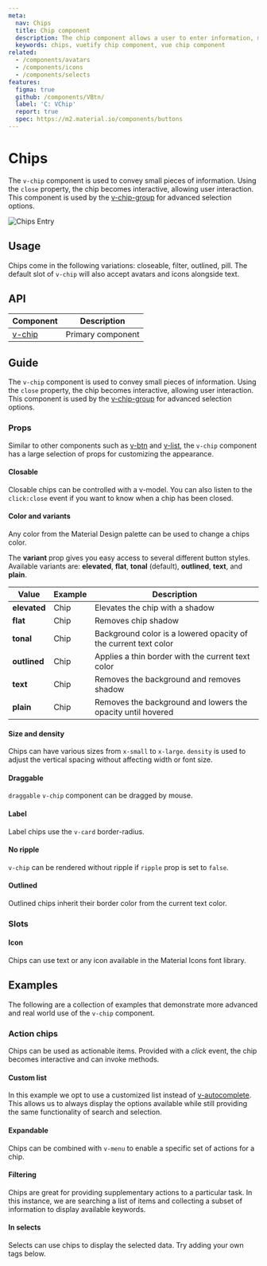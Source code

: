 ```yaml
---
meta:
  nav: Chips
  title: Chip component
  description: The chip component allows a user to enter information, make selections, filter content or trigger actions.
  keywords: chips, vuetify chip component, vue chip component
related:
  - /components/avatars
  - /components/icons
  - /components/selects
features:
  figma: true
  github: /components/VBtn/
  label: 'C: VChip'
  report: true
  spec: https://m2.material.io/components/buttons
---
```


# Chips

The `v-chip` component is used to convey small pieces of information. Using the `close` property, the chip becomes interactive, allowing user interaction. This component is used by the [v-chip-group](/components/chip-groups) for advanced selection options.

![Chips Entry](https://cdn.vuetifyjs.com/docs/images/components/v-chip/v-chip-entry.png)

<PageFeatures />

## Usage

Chips come in the following variations: closeable, filter, outlined, pill. The default slot of `v-chip` will also accept avatars and icons alongside text.

<ExamplesUsage name="v-chip" />

<PromotedEntry />

## API

| Component | Description |
| - | - |
| [v-chip](/api/v-chip/) | Primary component |

<ApiInline hide-links />

## Guide

The `v-chip` component is used to convey small pieces of information. Using the `close` property, the chip becomes interactive, allowing user interaction. This component is used by the [v-chip-group](/components/chip-groups) for advanced selection options.

### Props

Similar to other components such as [v-btn](/components/buttons/) and [v-list](/components/lists/), the `v-chip` component has a large selection of props for customizing the appearance.

#### Closable

Closable chips can be controlled with a v-model. You can also listen to the `click:close` event if you want to know when a chip has been closed.

<ExamplesExample file="v-chip/prop-closable" />

#### Color and variants

Any color from the Material Design palette can be used to change a chips color.

<ExamplesExample file="v-chip/prop-colored" />

The **variant** prop gives you easy access to several different button styles. Available variants are: **elevated**, **flat**, **tonal** (default), **outlined**, **text**, and **plain**.

| Value        | Example                                                  | Description                                                     |
|--------------|----------------------------------------------------------|-----------------------------------------------------------------|
| **elevated** | <v-chip color="primary" variant="elevated">Chip</v-chip> | Elevates the chip with a shadow                               |
| **flat**     | <v-chip color="primary" variant="flat">Chip</v-chip>     | Removes chip shadow                                           |
| **tonal**    | <v-chip color="primary" variant="tonal">Chip</v-chip>    | Background color is a lowered opacity of the current text color |
| **outlined** | <v-chip color="primary" variant="outlined">Chip</v-chip> | Applies a thin border with the current text color               |
| **text**     | <v-chip color="primary" variant="text">Chip</v-chip>     | Removes the background and removes shadow                       |
| **plain**    | <v-chip color="primary" variant="plain">Chip</v-chip>    | Removes the background and lowers the opacity until hovered     |

#### Size and density

Chips can have various sizes from `x-small` to `x-large`. `density` is used to adjust the vertical spacing without affecting width or font size.

<ExamplesExample file="v-chip/prop-sizes" />

#### Draggable

`draggable` `v-chip` component can be dragged by mouse.

<ExamplesExample file="v-chip/prop-draggable" />

#### Label

Label chips use the `v-card` border-radius.

<ExamplesExample file="v-chip/prop-label" />

#### No ripple

`v-chip` can be rendered without ripple if `ripple` prop is set to `false`.

<ExamplesExample file="v-chip/prop-no-ripple" />

#### Outlined

Outlined chips inherit their border color from the current text color.

<ExamplesExample file="v-chip/prop-outlined" />

### Slots

#### Icon

Chips can use text or any icon available in the Material Icons font library.

<ExamplesExample file="v-chip/slot-icon" />

## Examples

The following are a collection of examples that demonstrate more advanced and real world use of the `v-chip` component.

### Action chips

Chips can be used as actionable items. Provided with a _click_ event, the chip becomes interactive and can invoke methods.

<ExamplesExample file="v-chip/event-action-chips" />

#### Custom list

In this example we opt to use a customized list instead of [v-autocomplete](/components/autocompletes). This allows us to always display the options available while still providing the same functionality of search and selection.

<ExamplesExample file="v-chip/misc-custom-list" />

#### Expandable

Chips can be combined with `v-menu` to enable a specific set of actions for a chip.

<ExamplesExample file="v-chip/misc-expandable" />

#### Filtering

Chips are great for providing supplementary actions to a particular task. In this instance, we are searching a list of items and collecting a subset of information to display available keywords.

<ExamplesExample file="v-chip/misc-filtering" />

#### In selects

Selects can use chips to display the selected data. Try adding your own tags below.

<ExamplesExample file="v-chip/misc-in-selects" />
